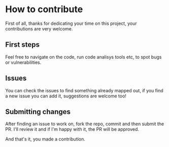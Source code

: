 # How to contribute

First of all, thanks for dedicating your time on this project, your
contributions are very welcome.


## First steps

Feel free to navigate on the code, run code analisys tools etc, to spot
bugs or vulnerabilities.


## Issues

You can check the issues to find something already mapped out, if you
find a new issue you can add it, suggestions are welcome too!


## Submitting changes

After finding an issue to work on, fork the repo, commit and then
submit the PR. I'll review it and if I'm happy with it, the PR will
be approved.

And that's it, you made a contribution.
